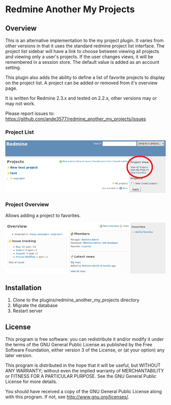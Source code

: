 # Redmine Another My Projects

## Overview

This is an alternative implementation to the my project plugin.  It varies from
other versions in that it uses the standard redmine project list interface.  The
project list sidebar will have a link to choose between viewing all projects and
viewing only a user's projects.  If the user changes views, it will be 
remembered in a session store.  The default value is added as an account 
setting.

This plugin also adds the ability to define a list of favorite projects to 
display on the project list.  A project can be added or removed from it's 
overview page.

It is written for Redmine 2.3.x and tested on 2.2.x, other versions may or may 
not work.

Please report issues to: 
  https://github.com/ande3577/redmine_another_my_projects/issues
  
### Project List

![ProjectList](img/project_list.png "Project List")

### Project Overview

Allows adding a project to favorites.

![ProjectOverview](img/project_overview.png "Project Overview")

## Installation

1.  Clone to the plugins/redmine_another_my_projects directory
1.  Migrate the database
1.  Restart server

## License

This program is free software: you can redistribute it and/or modify 
it under the terms of the GNU General Public License as published by
the Free Software Foundation, either version 3 of the License, or
(at your option) any later version.

This program is distributed in the hope that it will be useful,
but WITHOUT ANY WARRANTY; without even the implied warranty of
MERCHANTABILITY or FITNESS FOR A PARTICULAR PURPOSE.  See the
GNU General Public License for more details.

You should have received a copy of the GNU General Public License
along with this program.  If not, see <http://www.gnu.org/licenses/>.
